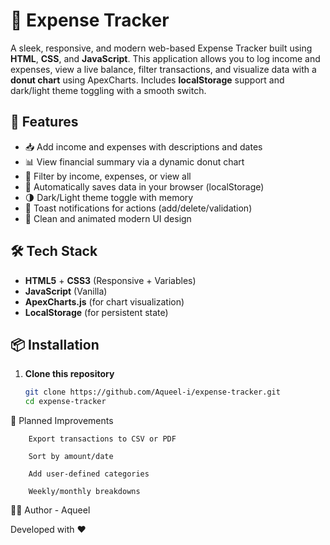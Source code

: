 # 💸 Expense Tracker

A sleek, responsive, and modern web-based Expense Tracker built using **HTML**, **CSS**, and **JavaScript**. This application allows you to log income and expenses, view a live balance, filter transactions, and visualize data with a **donut chart** using ApexCharts. Includes **localStorage** support and dark/light theme toggling with a smooth switch.

## 🚀 Features

- 📥 Add income and expenses with descriptions and dates
- 📊 View financial summary via a dynamic donut chart
- 🧾 Filter by income, expenses, or view all
- 💾 Automatically saves data in your browser (localStorage)
- 🌗 Dark/Light theme toggle with memory
- 🔔 Toast notifications for actions (add/delete/validation)
- 🧼 Clean and animated modern UI design



## 🛠️ Tech Stack

- **HTML5** + **CSS3** (Responsive + Variables)
- **JavaScript** (Vanilla)
- **ApexCharts.js** (for chart visualization)
- **LocalStorage** (for persistent state)

## 📦 Installation

1. **Clone this repository**
   ```bash
   git clone https://github.com/Aqueel-i/expense-tracker.git
   cd expense-tracker


🎯 Planned Improvements

        Export transactions to CSV or PDF

        Sort by amount/date

        Add user-defined categories

        Weekly/monthly breakdowns

🧑‍💻 Author - Aqueel

Developed with ❤️ 